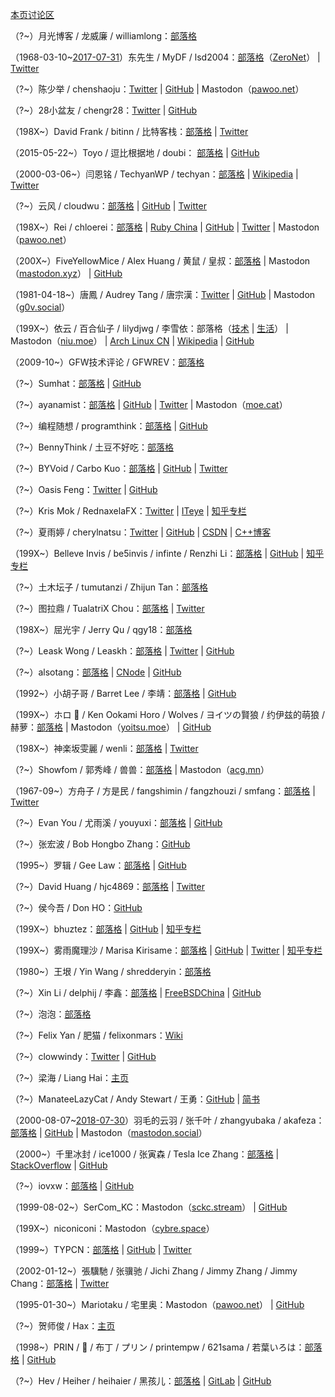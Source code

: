 [本页讨论区](https://github.com/XX-net/XX-Net-dev/issues/85)

（?~）月光博客 / 龙威廉 / williamlong：[部落格](https://www.williamlong.info/)

（1968-03-10~[2017-07-31](https://archive.fo/gcCUm)）东先生 / MyDF / lsd2004：[部落格](http://127.0.0.1:43110/mydf.bit/)（[ZeroNet](https://zeronet.io/)） | [Twitter](https://web.archive.org/web/20180826044823/https:/twitter.com/MyDF)

（?~）陈少举 / chenshaoju：[Twitter](https://twitter.com/chenshaoju) | [GitHub](https://github.com/chenshaoju) | Mastodon（[pawoo.net](https://pawoo.net/@chenshaoju)）

（?~）28小盆友 / chengr28：[Twitter](https://twitter.com/chengr28) | [GitHub](https://github.com/chengr28)

（198X~）David Frank / bitinn / 比特客栈：[部落格](https://bitinn.net/) | [Twitter](https://twitter.com/bitinn)

（2015-05-22~）Toyo / 逗比根据地 / doubi： [部落格](https://doub.io/) | [GitHub](https://github.com/ToyoDAdoubi)

（2000-03-06~）闫恩铭 / TechyanWP / techyan：[部落格](https://techyan.me) | [Wikipedia](https://zh.wikipedia.org/wiki/User:Techyan) | [Twitter](https://twitter.com/TechyanWP)

（?~）云风 / cloudwu：[部落格](https://blog.codingnow.com) | [GitHub](https://github.com/cloudwu) | [Twitter](https://twitter.com/cloudwu)

（198X~）Rei / chloerei：[部落格](http://chloerei.com/posts/) | [Ruby China](https://ruby-china.org/Rei) | [GitHub](https://github.com/chloerei) | [Twitter](https://twitter.com/chloerei) | Mastodon（[pawoo.net](https://pawoo.net/@Rei)）

（200X~）FiveYellowMice / Alex Huang / 黄鼠 / 皇叔：[部落格](https://fiveyellowmice.com) | Mastodon（[mastodon.xyz](https://mastodon.xyz/@FiveYellowMice)） | [GitHub](https://github.com/FiveYellowMice)

（1981-04-18~）唐鳳 / Audrey Tang / 唐宗漢：[Twitter](https://twitter.com/audreyt) | [GitHub](https://github.com/audreyt) | Mastodon（[g0v.social](https://g0v.social/@au)）

（199X~）依云 / 百合仙子 / lilydjwg / 李雪依：部落格（[技术](https://blog.lilydjwg.me/) | [生活](https://xy.lilydjwg.me/)） | Mastodon（[niu.moe](https://niu.moe/@lilydjwg)） | [Arch Linux CN](https://bbs.archlinuxcn.org/search.php?action=show_user_posts&user_id=159) | [Wikipedia](https://zh.wikipedia.org/wiki/User:Lilydjwg) | [GitHub](https://github.com/lilydjwg)

（2009-10~）GFW技术评论 / GFWREV：[部落格](https://gfwrev.blogspot.com/)

（?~）Sumhat：[部落格](https://leonax.net/) | [GitHub](https://github.com/sumhat)

（?~）ayanamist：[部落格](http://blog.ayanamist.com/) | [GitHub](https://github.com/ayanamist) | [Twitter](https://twitter.com/ayanamist) | Mastodon（[moe.cat](https://moe.cat/@ayanamist)）

（?~）编程随想 / programthink：[部落格](https://program-think.blogspot.com/) | [GitHub](https://github.com/programthink)

（?~）BennyThink / 土豆不好吃：[部落格](https://www.bennythink.com/)

（?~）BYVoid / Carbo Kuo：[部落格](https://www.byvoid.com/) | [GitHub](https://github.com/BYVoid) | [Twitter](https://twitter.com/byvoid)

（?~）Oasis Feng：[Twitter](https://twitter.com/oasisfeng) | [GitHub](https://github.com/oasisfeng)

（?~）Kris Mok / RednaxelaFX：[Twitter](https://twitter.com/rednaxelafx) | [ITeye](http://rednaxelafx.iteye.com/) | [知乎专栏](https://zhuanlan.zhihu.com/hllvm)

（?~）夏雨婷 / cherylnatsu：[Twitter](https://twitter.com/cherylnatsu) | [GitHub](https://github.com/zooxyt) | [CSDN](http://blog.csdn.net/cherylnatsu) | [C++博客](http://www.cppblog.com/wuwu)

（199X~）Belleve Invis / be5invis / infinte / Renzhi Li：[部落格](https://typeof.net/) | [GitHub](https://github.com/be5invis) | [知乎专栏](https://zhuanlan.zhihu.com/hllvm)

（?~）土木坛子 / tumutanzi / Zhijun Tan：[部落格](https://tumutanzi.com/)

（?~）图拉鼎 / TualatriX Chou：[部落格](https://imtx.me/) | [Twitter](https://twitter.com/tualatrix)

（198X~）屈光宇 / Jerry Qu / qgy18：[部落格](https://imququ.com/)

（?~）Leask Wong / Leaskh：[部落格](https://leaskh.com/) | [Twitter](https://twitter.com/Leaskh) | [GitHub](https://github.com/leask)

（?~）alsotang：[部落格](http://fxck.it/) | [CNode](https://cnodejs.org/user/alsotang) | [GitHub](https://github.com/alsotang)

（1992~）小胡子哥 / Barret Lee / 李靖：[部落格](http://www.barretlee.com/entry/) | [GitHub](https://github.com/barretlee)

（199X~）ホロ 🐺 / Ken Ookami Horo / Wolves / ヨイツの賢狼 / 约伊兹的萌狼 / 赫萝：[部落格](https://blog.yoitsu.moe/) | Mastodon（[yoitsu.moe](https://yoitsu.moe/@horo)） | [GitHub](https://github.com/KenOokamiHoro)

（198X~）神楽坂雯麗 / wenli：[部落格](http://wenli.moe/) | [Twitter](https://twitter.com/wenli)

（?~）Showfom / 郭秀峰 / 兽兽：[部落格](https://sb.sb/) | Mastodon（[acg.mn](https://acg.mn/@Showfom)）

（1967-09~）方舟子 / 方是民 / fangshimin / fangzhouzi / smfang：[部落格](http://www.xysblogs.org/fangzhouzi) | [Twitter](https://twitter.com/fangshimin)

（?~）Evan You / 尤雨溪 / youyuxi：[部落格](http://blog.evanyou.me/) | [GitHub](https://github.com/yyx990803)

（?~）张宏波 / Bob Hongbo Zhang：[GitHub](https://github.com/bobzhang)

（1995~）罗辑 / Gee Law：[部落格](https://geelaw.blog/) | [GitHub](https://github.com/GeeLaw)

（?~）David Huang / hjc4869：[部落格](http://hjc.im/) | [Twitter](https://twitter.com/hjc4869)

（?~）侯今吾 / Don HO：[GitHub](https://github.com/donho)

（199X~）bhuztez：[部落格](https://bhuztez.github.io/) | [GitHub](https://github.com/bhuztez) | [知乎专栏](https://zhuanlan.zhihu.com/impress-your-cat)

（199X~）雾雨魔理沙 / Marisa Kirisame：[部落格](http://marisa.moe/) | [GitHub](https://github.com/MarisaKirisame) | [Twitter](https://twitter.com/MarisaVeryMoe) | [知乎专栏](https://zhuanlan.zhihu.com/marisa)

（1980~）王垠 / Yin Wang / shredderyin：[部落格](http://theschemer.org/tag/%E7%8E%8B%E5%9E%A0)

（?~）Xin Li / delphij / 李鑫：[部落格](https://blog.delphij.net) | [FreeBSDChina](https://wiki.freebsdchina.org/user/delphij) | [GitHub](https://github.com/delphij)

（?~）泡泡：[部落格](https://pao-pao.net/articles)

（?~）Felix Yan / 肥猫 / felixonmars：[Wiki](https://felixc.at/)

（?~）clowwindy：[Twitter](https://twitter.com/clowwindy) | [GitHub](https://github.com/clowwindy)

（?~）梁海 / Liang Hai：[主页](https://lianghai.github.io/)

（?~）ManateeLazyCat / Andy Stewart / 王勇：[GitHub](https://github.com/manateelazycat) | [简书](https://www.jianshu.com/u/E6EbkP)

（2000-08-07~[2018-07-30](https://archive.fo/4iBZc)）羽毛的云羽 / 张千叶 / zhangyubaka / akafeza：[部落格](https://web.archive.org/web/20180802182410/https://oao.moe/archives/) | [GitHub](https://github.com/zhangyubaka) | Mastodon（[mastodon.social](https://mastodon.social/@zhangyubaka)）

（2000~）千里冰封 / ice1000 / 张寅森 / Tesla Ice Zhang：[部落格](http://ice1000.org/) | [StackOverflow](https://stackoverflow.com/users/7083401/ice1000) | [GitHub](https://github.com/ice1000)

（?~）iovxw：[部落格](https://iovxw.net/) | [GitHub](https://github.com/iovxw)

（1999-08-02~）SerCom_KC：Mastodon（[sckc.stream](https://sckc.stream/@SerCom_KC)） | [GitHub](https://github.com/SerCom-KC)

（199X~）niconiconi：Mastodon（[cybre.space](https://cybre.space/@niconiconi)）

（1999~）TYPCN：[部落格](https://typcn.com/blog) | [GitHub](https://github.com/typcn) | [Twitter](https://twitter.com/typcn_com)

（2002-01-12~）張驥馳 / 张骥驰 / Jichi Zhang / Jimmy Zhang / Jimmy Chang：[部落格](https://jichi.io/) | [Twitter](https://twitter.com/jichi_zhang)

（1995-01-30~）Mariotaku / 宅里奥：Mastodon（[pawoo.net](https://pawoo.net/@mariotaku)） | [GitHub](https://github.com/mariotaku)

（?~）贺师俊 / Hax：[主页](http://johnhax.net/)

（1998~）PRIN / 🍮 / 布丁 / プリン / printempw / 621sama / 若葉いろは：[部落格](https://blessing.studio/) | [GitHub](https://github.com/printempw)

（?~）Hev / Heiher / heihaier / 黑孩儿：[部落格](https://hev.cc/) | [GitLab](http://gitlab.com/hev) | [GitHub](https://github.com/heiher)